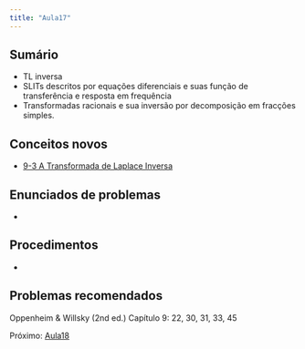 ```yaml
---
title: "Aula17"
---
```


## Sumário
- TL inversa
- SLITs descritos por equações diferenciais e suas função de transferência e resposta em frequência
- Transformadas racionais e sua inversão por decomposição em fracções simples.

## Conceitos novos
- [9-3 A Transformada de Laplace Inversa](pub/topic/9-3%20A%20Transformada%20de%20Laplace%20Inversa.md)

## Enunciados de problemas
- 

## Procedimentos
- 

## Problemas recomendados

Oppenheim & Willsky (2nd ed.)
Capítulo 9: 22, 30, 31, 33, 45

Próximo: [Aula18](pub/class/Aula18.md)
